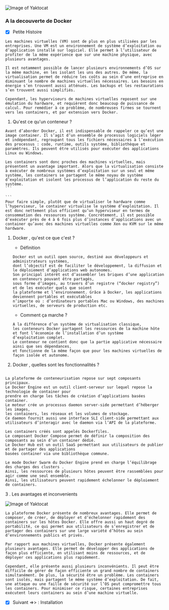 ![Image of Yaktocat](https://www.google.com/imgres?imgurl=https%3A%2F%2Fi0.wp.com%2Fhomputersecurity.com%2Fwp-content%2Fuploads%2F2019%2F07%2Flzd.png%3Fssl%3D1&imgrefurl=https%3A%2F%2Fhomputersecurity.com%2F2019%2F07%2F04%2Fcomment-gerer-vos-instances-docker-depuis-votre-terminal-avec-lazydocker%2F&tbnid=wKZAe0trczK5hM&vet=12ahUKEwiptI6ZytjnAhVKihoKHQm4AeIQMygFegUIARDlAQ..i&docid=Crdm6qKr7E8juM&w=1326&h=611&q=docker%20images&ved=2ahUKEwiptI6ZytjnAhVKihoKHQm4AeIQMygFegUIARDlAQ)
### A la decouverte de Docker

- [x] Petite Histoire 

````
Les machines virtuelles (VM) sont de plus en plus utilisées par les entreprises. Une VM est un environnement de système d’exploitation ou d’application installé sur logiciel. Elle permet à l’utilisateur de profiter de la même expérience que sur une machine physique, avec plusieurs avantages.

Il est notamment possible de lancer plusieurs environnements d’OS sur la même machine, en les isolant les uns des autres. De même, la virtualisation permet de réduire les coûts au sein d’une entreprise en diminuant le nombre de machines virtuelles nécessaires. Les besoins en énergie s’en trouvent aussi atténués. Les backups et les restaurations s’en trouvent aussi simplifiés.

Cependant, les hyperviseurs de machines virtuelles reposent sur une émulation du hardware, et requièrent donc beaucoup de puissance de calcul. Pour remédier à ce problème, de nombreuses firmes se tournent vers les containers, et par extension vers Docker.

````
1. Qu'est ce qu'un conteneur ?

```
Avant d’aborder Docker, il est indispensable de rappeler ce qu’est une image container. Il s’agit d’un ensemble de processus logiciels léger et indépendant, regroupant tous les fichiers nécessaires à l’exécution des processus : code, runtime, outils système, bibliothèque et paramètres. Ils peuvent être utilisés pour exécuter des applications Linux ou Windows.
````

````
Les containers sont donc proches des machines virtuelles, mais présentent un avantage important. Alors que la virtualisation consiste à exécuter de nombreux systèmes d’exploitation sur un seul et même système, les containers se partagent le même noyau de système d’exploitation et isolent les processus de l’application du reste du système.
```

```
Pour faire simple, plutôt que de virtualiser le hardware comme l’hyperviseur, le container virtualise le système d’exploitation. Il est donc nettement plus efficient qu’un hyperviseur en termes de consommation des ressources système. Concrètement, il est possible d’exécuter près de 4 à 6 fois plus d’instances d’applications avec un container qu’avec des machines virtuelles comme Xen ou KVM sur le même hardware.
````

1. Docker , qu'est ce que c'est ?

    - Définition 
    
    ```
    Docker est un outil open source, destiné aux développeurs et administrateurs systèmes, 
    dont l’objectif est de faciliter le développement, la diffusion et le déploiement d’applications web autonomes.
    Son principal intérêt est d’assembler les briques d’une application en conteneurs pouvant être partagés, 
    sous forme d’images, au travers d’un registre (“docker registry”) et de les exécuter quels que soient
    la plateforme et l’environnement. Grâce à Docker, les applications deviennent portables et exécutables
    n’importe où : d’ordinateurs portables Mac ou Windows, des machines virtuelles, de serveurs de production etc.
    
    ````
    
    - Comment ça marche ?
    
    ```
    A la différence d’un système de virtualisation classique,
    les conteneurs Docker partagent les ressources de la machine hôte et font l’économie de l’installation d’un système      
    d’exploitation complet.
    Le conteneur ne contient donc que la partie applicative nécessaire ainsi que ses dépendances,
    et fonctionne de la même façon que pour les machines virtuelles de façon isolée et autonome.
    ``` 
    
2. Docker , quelles sont les fonctionnalités ?

````

La plateforme de conteneurisation repose sur sept composants principaux. 
Le Docker Engine est un outil client-serveur sur lequel repose la technologie de container pour
prendre en charge les tâches de création d’applications basées container.
Le moteur crée un processus daemon server-side permettant d’héberger les images, 
les containers, les réseaux et les volumes de stockage. 
Ce daemon fournit aussi une interface SLI client-side permettant aux utilisateurs d’interagir avec le daemon via l’API de la plateforme.

Les containers créés sont appelés Dockerfiles.
Le composant Docker Compose permet de définir la composition des composants au sein d’un container dédié.
Le Docker Hub est un outil SaaS permettant aux utilisateurs de publier et de partager des applications 
basées container via une bibliothèque commune.

Le mode Docker Swarm du Docker Engine prend en charge l’équilibrage des charges des clusters .
Ainsi, les ressources de plusieurs hôtes peuvent être rassemblées pour agir comme une seul ensemble.
Ainsi, les utilisateurs peuvent rapidement échelonner le déploiement de containers.

````
3 . Les avantages et inconvenients 

![Image of Yaktocat](https://www.lebigdata.fr/wp-content/uploads/2018/05/docker-avantages.jpg)

````
La plateforme Docker présente de nombreux avantages. Elle permet de composer, de créer, de déployer et d’échelonner rapidement des containers sur les hôtes Docker. Elle offre aussi un haut degré de portabilité, ce qui permet aux utilisateurs de s’enregistrer et de partager des containers sur une large variété d’hôtes au sein d’environnements publics et privés.

Par rapport aux machines virtuelles, Docker présente également plusieurs avantages. Elle permet de développer des applications de façon plus efficiente, en utilisant moins de ressources, et de déployer ces applications plus rapidement.

Cependant, elle présente aussi plusieurs inconvénients. Il peut être difficile de gérer de façon efficiente un grand nombre de containers simultanément. De plus, la sécurité être un problème. Les containers sont isolés, mais partagent le même système d’exploitation. De fait, une attaque ou une faille de sécurité sur l’OS peut compromettre tous les containers. Pour minimiser ce risque, certaines entreprises exécutent leurs containers au sein d’une machine virtuelle.

````




- [x] Suivant =>> : Installation 









